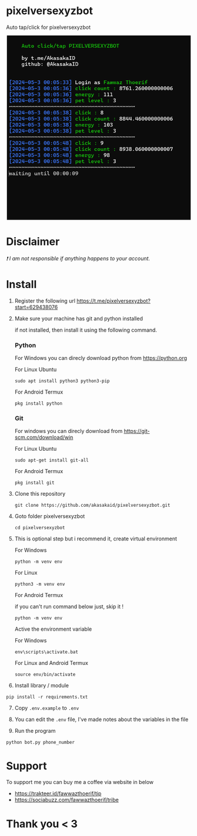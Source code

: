 # pixelversexyzbot

Auto tap/click for pixelversexyzbot

<center>
<img src="./image/pixelversexyzbot.png" width="500" height="500">
</center>

# Disclaimer
*❗ I am not responsible if anything happens to your account.*

# Install

1. Register the following url https://t.me/pixelversexyzbot?start=629438076

2. Make sure your machine has git and python installed
   
   if not installed, then install it using the following command.
   
   ### Python

   For Windows you can direcly download python from https://python.org

   For Linux Ubuntu

   ```
   sudo apt install python3 python3-pip
   ```

   For Android Termux

   ```
   pkg install python
   ```

    ### Git

    For windows you can direcly download from https://git-scm.com/download/win

    For Linux Ubuntu

    ```
    sudo apt-get install git-all
    ```

    For Android Termux

    ```
    pkg install git
    ```

3. Clone this repository
   
   ```
   git clone https://github.com/akasakaid/pixelversexyzbot.git
   ```

4. Goto folder pixelversexyzbot
   
   ```
   cd pixelversexyzbot
   ```

5. This is optional step but i recommend it, create virtual environment
   
   For Windows

   ```
   python -m venv env
   ```

   For Linux

   ```
   python3 -m venv env
   ```

   For Android Termux
   
   if you can't run command below just, skip it !

   ```
   python -m venv env
   ```

   Active the environment variable

   For Windows
    ```
   env\scripts\activate.bat
    ```

    For Linux and Android Termux
    ```
    source env/bin/activate
    ```


6. Install library / module

```
pip install -r requirements.txt
```

7. Copy `.env.example` to `.env`
8. You can edit the `.env` file, I've made notes about the variables in the file

9. Run the program

```
python bot.py phone_number
```

# Support

To support me you can buy me a coffee via website in below

- https://trakteer.id/fawwazthoerif/tip
- https://sociabuzz.com/fawwazthoerif/tribe

# Thank you < 3